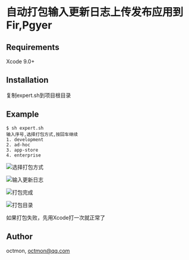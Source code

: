 # 自动打包输入更新日志上传发布应用到Fir,Pgyer

## Requirements
Xcode 9.0+

## Installation
复制expert.sh到项目根目录

## Example
```shell
$ sh expert.sh
输入序号,选择打包方式,按回车继续 
1. development 
2. ad-hoc      
3. app-store   
4. enterprise  
```

![选择打包方式](https://user-gold-cdn.xitu.io/2019/1/4/16818df283d51232?w=1140&h=730&f=png&s=79378)

![输入更新日志](https://user-gold-cdn.xitu.io/2019/1/4/16818dfbc772d915?w=1140&h=730&f=png&s=53733)

![打包完成](https://user-gold-cdn.xitu.io/2019/1/4/16818e72fb07d7cb?w=1140&h=730&f=png&s=115440)

![打包目录](https://user-gold-cdn.xitu.io/2019/1/4/16818ee2042a7e26?w=1540&h=872&f=png&s=416221)

如果打包失败，先用Xcode打一次就正常了

## Author
octmon, octmon@qq.com
